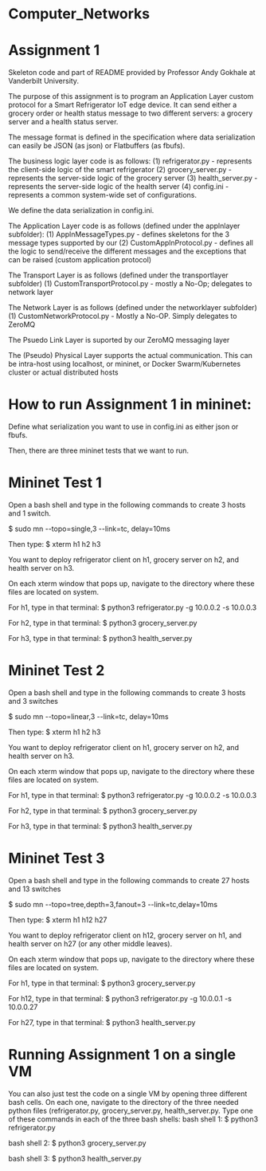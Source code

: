 # Computer_Networks
# Assignment 1



Skeleton code and part of README provided by Professor Andy Gokhale at Vanderbilt University.

The purpose of this assignment is to program an Application Layer custom protocol for a Smart Refrigerator IoT edge device. It can send either a grocery order or health status message to two different servers: a grocery server and a health status server. 

The message format is defined in the specification where data serialization can easily be JSON (as json) or Flatbuffers (as fbufs).

The business logic layer code is as follows:
  (1) refrigerator.py - represents the client-side logic of the smart refrigerator
  (2) grocery_server.py - represents the server-side logic of the grocery server
  (3) health_server.py - represents the server-side logic of the health server
  (4) config.ini - represents a common system-wide set of configurations.

We define the data serialization in config.ini.

The Application Layer code is as follows (defined under the applnlayer subfolder):
  (1) ApplnMessageTypes.py - defines skeletons for the 3 message types supported by our
  (2) CustomApplnProtocol.py - defines all the logic to send/receive the different messages and the exceptions that can be raised (custom application protocol)

The Transport Layer is as follows (defined under the transportlayer subfolder)
  (1) CustomTransportProtocol.py - mostly a No-Op; delegates to network layer

The Network Layer is as follows (defined under the networklayer subfolder)
  (1) CustomNetworkProtocol.py - Mostly a No-OP. Simply delegates to ZeroMQ

The Psuedo Link Layer is suported by our ZeroMQ messaging layer

The (Pseudo) Physical Layer supports the actual communication. This can be intra-host using localhost, or mininet, or Docker Swarm/Kubernetes cluster or actual distributed hosts


# How to run Assignment 1 in mininet:
Define what serialization you want to use in config.ini as either json or fbufs.

Then, there are three mininet tests that we want to run. 

# Mininet Test 1
Open a bash shell and type in the following commands to create 3 hosts and 1 switch.

$ sudo mn --topo=single,3 --link=tc, delay=10ms

Then type:
$ xterm h1 h2 h3

You want to deploy refrigerator client on h1, grocery server on h2, and health server on h3.

On each xterm window that pops up, navigate to the directory where these files are located on system.

For h1, type in that terminal:
$ python3 refrigerator.py -g 10.0.0.2 -s 10.0.0.3

For h2, type in that terminal:
$ python3 grocery_server.py

For h3, type in that terminal:
$ python3 health_server.py

# Mininet Test 2
Open a bash shell and type in the following commands to create 3 hosts and 3 switches

$ sudo mn --topo=linear,3 --link=tc, delay=10ms

Then type:
$ xterm h1 h2 h3

You want to deploy refrigerator client on h1, grocery server on h2, and health server on h3.

On each xterm window that pops up, navigate to the directory where these files are located on system.

For h1, type in that terminal:
$ python3 refrigerator.py -g 10.0.0.2 -s 10.0.0.3

For h2, type in that terminal:
$ python3 grocery_server.py

For h3, type in that terminal:
$ python3 health_server.py

# Mininet Test 3
Open a bash shell and type in the following commands to create 27 hosts and 13 switches

$ sudo mn --topo=tree,depth=3,fanout=3 --link=tc,delay=10ms

Then type:
$ xterm h1 h12 h27

You want to deploy refrigerator client on h12, grocery server on h1, and health server on h27 (or any other middle leaves).

On each xterm window that pops up, navigate to the directory where these files are located on system.

For h1, type in that terminal:
$ python3 grocery_server.py

For h12, type in that terminal:
$ python3 refrigerator.py -g 10.0.0.1 -s 10.0.0.27

For h27, type in that terminal:
$ python3 health_server.py

# Running Assignment 1 on a single VM
You can also just test the code on a single VM by opening three different bash cells. On each one, navigate to the directory of the three needed python files (refrigerator.py, grocery_server.py, health_server.py. Type one of these commands in each of the three bash shells:
bash shell 1:
$ python3 refrigerator.py

bash shell 2:
$ python3 grocery_server.py

bash shell 3:
$ python3 health_server.py
